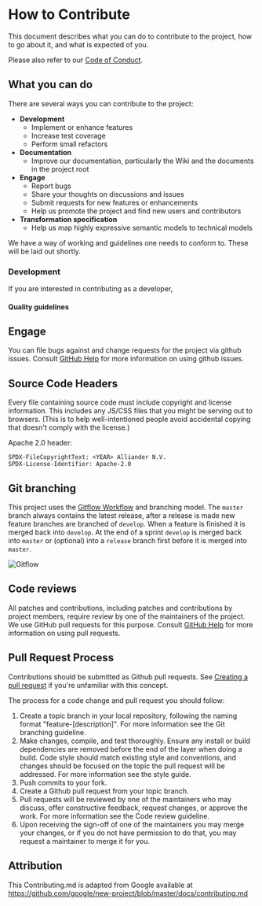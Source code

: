 <!--
SPDX-FileCopyrightText: 2022 Alliander N.V.

SPDX-License-Identifier: Apache-2.0
-->

# How to Contribute
This document describes what you can do to contribute to the project, how to go about it, and what is expected of you.

Please also refer to our [Code of Conduct](CODE_OF_CONDUCT.md).

## What you can do
There are several ways you can contribute to the project:

* **Development**
    * Implement or enhance features
    * Increase test coverage
    * Perform small refactors
* **Documentation**
    * Improve our documentation, particularly the Wiki and the documents in the project root
* **Engage**
    * Report bugs
    * Share your thoughts on discussions and issues
    * Submit requests for new features or enhancements
    * Help us promote the project and find new users and contributors
* **Transformation specification**
    * Help us map highly expressive semantic models to technical models

We have a way of working and guidelines one needs to conform to. These will be laid out shortly.

### Development
If you are interested in contributing as a developer, 

#### Quality guidelines



## Engage


You can file bugs against and change requests for the project via github issues. Consult [GitHub Help](https://docs.github.com/en/free-pro-team@latest/github/managing-your-work-on-github/creating-an-issue) for more
information on using github issues.


## 

## Source Code Headers

Every file containing source code must include copyright and license
information. This includes any JS/CSS files that you might be serving out to
browsers. (This is to help well-intentioned people avoid accidental copying that
doesn't comply with the license.)

Apache 2.0 header:

    SPDX-FileCopyrightText: <YEAR> Alliander N.V.
    SPDX-License-Identifier: Apache-2.0

## Git branching

This project uses the [Gitflow Workflow](https://www.atlassian.com/git/tutorials/comparing-workflows/gitflow-workflow) and branching model. The `master` branch always contains the latest release, after a release is made new feature branches are branched of `develop`. When a feature is finished it is merged back into `develop`. At the end of a sprint `develop` is merged back into `master` or (optional) into a `release` branch first before it is merged into `master`.

![Gitflow](img/gitflow.svg)

## Code reviews

All patches and contributions, including patches and contributions by project members, require review by one of the maintainers of the project. We
use GitHub pull requests for this purpose. Consult
[GitHub Help](https://help.github.com/articles/about-pull-requests/) for more
information on using pull requests.

## Pull Request Process
Contributions should be submitted as Github pull requests. See [Creating a pull request](https://docs.github.com/en/github/collaborating-with-issues-and-pull-requests/creating-a-pull-request) if you're unfamiliar with this concept.

The process for a code change and pull request you should follow:

1. Create a topic branch in your local repository, following the naming format
"feature-[description]". For more information see the Git branching guideline.
1. Make changes, compile, and test thoroughly. Ensure any install or build dependencies are removed before the end of the layer when doing a build. Code style should match existing style and conventions, and changes should be focused on the topic the pull request will be addressed. For more information see the style guide.
1. Push commits to your fork.
1. Create a Github pull request from your topic branch.
1. Pull requests will be reviewed by one of the maintainers who may discuss, offer constructive feedback, request changes, or approve
the work. For more information see the Code review guideline.
1. Upon receiving the sign-off of one of the maintainers you may merge your changes, or if you
   do not have permission to do that, you may request a maintainer to merge it for you.


## Attribution

This Contributing.md is adapted from Google
available at
https://github.com/google/new-project/blob/master/docs/contributing.md
